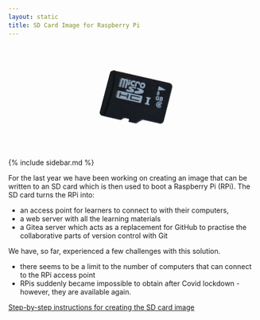 ```yaml
---
layout: static
title: SD Card Image for Raspberry Pi 
---
```


<div style="text-align:center; padding: 20px; font-size: 16px; font-weight: bold;">
<img style="transform:rotate(270deg); border-radius: 20px;" src="images/sd_card.png" width="150px">
</div>

{% include sidebar.md %}

For the last year we have been working on creating an image that can be written to an SD card which is then used to boot a Raspberry Pi (RPi). The SD card turns the RPi into:

- an access point for learners to connect to with their computers, 
- a web server with all the learning materials
- a Gitea server which acts as a replacement for GitHub to practise the collaborative parts of version control with Git

We have, so far, experienced a few challenges with this solution.
- there seems to be a limit to the number of computers that can connect to the RPi access point
- RPis suddenly became impossible to obtain after Covid lockdown - however, they are available again.

<a href="rpiimage_step_by_step">Step-by-step instructions for creating the SD card image</a>
